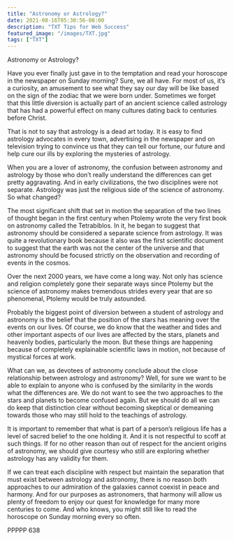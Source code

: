 ```yaml
---
title: "Astronomy or Astrology?"
date: 2021-08-16T05:30:56-08:00
description: "TXT Tips for Web Success"
featured_image: "/images/TXT.jpg"
tags: ["TXT"]
---
```


Astronomy or Astrology?

Have you ever finally just gave in to the temptation and read your horoscope in the newspaper on Sunday morning?  Sure, we all have. For most of us, it’s a curiosity, an amusement to see what they say our day will be like based on the sign of the zodiac that we were born under.  Sometimes we forget that this little diversion is actually part of an ancient science called astrology that has had a powerful effect on many cultures dating back to centuries before Christ.

That is not to say that astrology is a dead art today.  It is easy to find astrology advocates in every town, advertising in the newspaper and on television trying to convince us that they can tell our fortune, our future and help cure our ills by exploring the mysteries of astrology.

When you are a lover of astronomy, the confusion between astronomy and astrology by those who don’t really understand the differences can get pretty aggravating.  And in early civilizations, the two disciplines were not separate.  Astrology was just the religious side of the science of astronomy.  So what changed?

The most significant shift that set in motion the separation of the two lines of thought began in the first century when Ptolemy wrote the very first book on astronomy called the Tetrabiblos.  In it, he began to suggest that astronomy should be considered a separate science from astrology.  It was quite a revolutionary book because it also was the first scientific document to suggest that the earth was not the center of the universe and that astronomy should be focused strictly on the observation and recording of events in the cosmos.

Over the next 2000 years, we have come a long way.  Not only has science and religion completely gone their separate ways since Ptolemy but the science of astronomy makes tremendous strides every year that are so phenomenal, Ptolemy would be truly astounded.

Probably the biggest point of diversion between a student of astrology and astronomy is the belief that the position of the stars has meaning over the events on our lives.  Of course, we do know that the weather and tides and other important aspects of our lives are affected by the stars, planets and heavenly bodies, particularly the moon.  But these things are happening because of completely explainable scientific laws in motion, not because of mystical forces at work.

What can we, as devotees of astronomy conclude about the close relationship between astrology and astronomy?  Well, for sure we want to be able to explain to anyone who is confused by the similarity in the words what the differences are.  We do not want to see the two approaches to the stars and planets to become confused again.  But we should do all we can do keep that distinction clear without becoming skeptical or demeaning towards those who may still hold to the teachings of astrology.

It is important to remember that what is part of a person’s religious life has a level of sacred belief to the one holding it.  And it is not respectful to scoff at such things.  If for no other reason than out of respect for the ancient origins of astronomy, we should give courtesy who still are exploring whether astrology has any validity for them.

If we can treat each discipline with respect but maintain the separation that must exist between astrology and astronomy, there is no reason both approaches to our admiration of the galaxies cannot coexist in peace and harmony.  And for our purposes as astronomers, that harmony will allow us plenty of freedom to enjoy our quest for knowledge for many more centuries to come.  And who knows, you might still like to read the horoscope on Sunday morning every so often.

PPPPP 638

